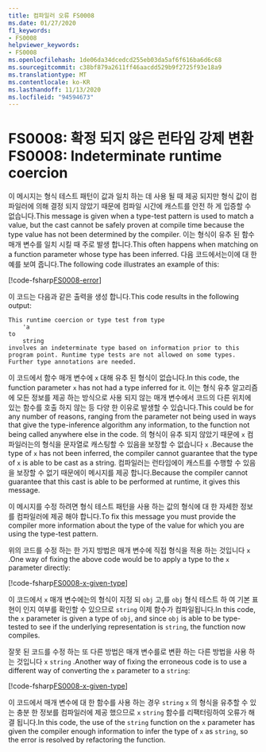 ```yaml
---
title: 컴파일러 오류 FS0008
ms.date: 01/27/2020
f1_keywords:
- FS0008
helpviewer_keywords:
- FS0008
ms.openlocfilehash: 1de06da34dcedcd255eb03da5af6f616ba6d6c68
ms.sourcegitcommit: c38bf879a2611ff46aacdd529b9f2725f93e18a9
ms.translationtype: MT
ms.contentlocale: ko-KR
ms.lasthandoff: 11/13/2020
ms.locfileid: "94594673"
---
```

# <a name="fs0008-indeterminate-runtime-coercion"></a><span data-ttu-id="3eb0a-102">FS0008: 확정 되지 않은 런타임 강제 변환</span><span class="sxs-lookup"><span data-stu-id="3eb0a-102">FS0008: Indeterminate runtime coercion</span></span>

<span data-ttu-id="3eb0a-103">이 메시지는 형식 테스트 패턴이 값과 일치 하는 데 사용 될 때 제공 되지만 형식 값이 컴파일러에 의해 결정 되지 않았기 때문에 컴파일 시간에 캐스트를 안전 하 게 입증할 수 없습니다.</span><span class="sxs-lookup"><span data-stu-id="3eb0a-103">This message is given when a type-test pattern is used to match a value, but the cast cannot be safely proven at compile time because the type value has not been determined by the compiler.</span></span> <span data-ttu-id="3eb0a-104">이는 형식이 유추 된 함수 매개 변수를 일치 시킬 때 주로 발생 합니다.</span><span class="sxs-lookup"><span data-stu-id="3eb0a-104">This often happens when matching on a function parameter whose type has been inferred.</span></span>  <span data-ttu-id="3eb0a-105">다음 코드에서는이에 대 한 예를 보여 줍니다.</span><span class="sxs-lookup"><span data-stu-id="3eb0a-105">The following code illustrates an example of this:</span></span>

[!code-fsharp[FS0008-error](~/samples/snippets/fsharp/compiler-messages/fs0008.fsx#L2-L5)]

<span data-ttu-id="3eb0a-106">이 코드는 다음과 같은 출력을 생성 합니다.</span><span class="sxs-lookup"><span data-stu-id="3eb0a-106">This code results in the following output:</span></span>

```text
This runtime coercion or type test from type
    'a
to
    string
involves an indeterminate type based on information prior to this program point. Runtime type tests are not allowed on some types. Further type annotations are needed.
```

<span data-ttu-id="3eb0a-107">이 코드에서 함수 매개 변수에 `x` 대해 유추 된 형식이 없습니다.</span><span class="sxs-lookup"><span data-stu-id="3eb0a-107">In this code, the function parameter `x` has not had a type inferred for it.</span></span> <span data-ttu-id="3eb0a-108">이는 형식 유추 알고리즘에 모든 정보를 제공 하는 방식으로 사용 되지 않는 매개 변수에서 코드의 다른 위치에 있는 함수를 호출 하지 않는 등 다양 한 이유로 발생할 수 있습니다.</span><span class="sxs-lookup"><span data-stu-id="3eb0a-108">This could be for any number of reasons, ranging from the parameter not being used in ways that give the type-inference algorithm any information, to the function not being called anywhere else in the code.</span></span>  <span data-ttu-id="3eb0a-109">의 형식이 유추 되지 않았기 때문에 `x` 컴파일러는의 형식을 문자열로 캐스팅할 수 있음을 보장할 수 없습니다 `x` .</span><span class="sxs-lookup"><span data-stu-id="3eb0a-109">Because the type of `x` has not been inferred, the compiler cannot guarantee that the type of `x` is able to be cast as a string.</span></span>  <span data-ttu-id="3eb0a-110">컴파일러는 런타임에이 캐스트를 수행할 수 있음을 보장할 수 없기 때문에이 메시지를 제공 합니다.</span><span class="sxs-lookup"><span data-stu-id="3eb0a-110">Because the compiler cannot guarantee that this cast is able to be performed at runtime, it gives this message.</span></span>

<span data-ttu-id="3eb0a-111">이 메시지를 수정 하려면 형식 테스트 패턴을 사용 하는 값의 형식에 대 한 자세한 정보를 컴파일러에 제공 해야 합니다.</span><span class="sxs-lookup"><span data-stu-id="3eb0a-111">To fix this message you must provide the compiler more information about the type of the value for which you are using the type-test pattern.</span></span>

<span data-ttu-id="3eb0a-112">위의 코드를 수정 하는 한 가지 방법은 매개 변수에 직접 형식을 적용 하는 것입니다 `x` .</span><span class="sxs-lookup"><span data-stu-id="3eb0a-112">One way of fixing the above code would be to apply a type to the `x` parameter directly:</span></span>

[!code-fsharp[FS0008-x-given-type](~/samples/snippets/fsharp/compiler-messages/fs0008.fsx#L8-L11)]

<span data-ttu-id="3eb0a-113">이 코드에서 `x` 매개 변수에는의 형식이 지정 되 `obj` 고,를 `obj` 형식 테스트 하 여 기본 표현이 인지 여부를 확인할 수 있으므로 `string` 이제 함수가 컴파일됩니다.</span><span class="sxs-lookup"><span data-stu-id="3eb0a-113">In this code, the `x` parameter is given a type of `obj`, and since `obj` is able to be type-tested to see if the underlying representation is `string`, the function now compiles.</span></span>

<span data-ttu-id="3eb0a-114">잘못 된 코드를 수정 하는 또 다른 방법은 매개 변수를로 변환 하는 다른 방법을 사용 하는 것입니다 `x` `string` .</span><span class="sxs-lookup"><span data-stu-id="3eb0a-114">Another way of fixing the erroneous code is to use a different way of converting the `x` parameter to a `string`:</span></span>

[!code-fsharp[FS0008-x-given-type](~/samples/snippets/fsharp/compiler-messages/fs0008.fsx#L14-L15)]

<span data-ttu-id="3eb0a-115">이 코드에서 매개 변수에 대 한 함수를 사용 하는 경우 `string` `x` 의 형식을 유추할 수 있는 충분 한 정보를 컴파일러에 제공 했으므로 `x` `string` 함수를 리팩터링하여 오류가 해결 됩니다.</span><span class="sxs-lookup"><span data-stu-id="3eb0a-115">In this code, the use of the `string` function on the `x` parameter has given the compiler enough information to infer the type of `x` as `string`, so the error is resolved by refactoring the function.</span></span>
